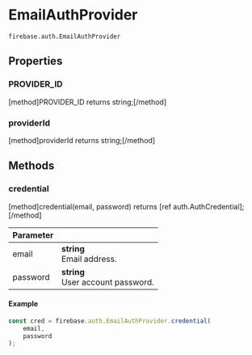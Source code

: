 # EmailAuthProvider

```
firebase.auth.EmailAuthProvider
```

## Properties

### PROVIDER_ID
[method]PROVIDER_ID returns string;[/method]

### providerId
[method]providerId returns string;[/method]

## Methods

### credential
[method]credential(email, password) returns [ref auth.AuthCredential];[/method]

| Parameter |         |
| --------- | ------- |
| email  | **string** <br /> Email address. |
| password  | **string** <br /> User account password. |

#### Example

```js
const cred = firebase.auth.EmailAuthProvider.credential(
    email,
    password
);
```
